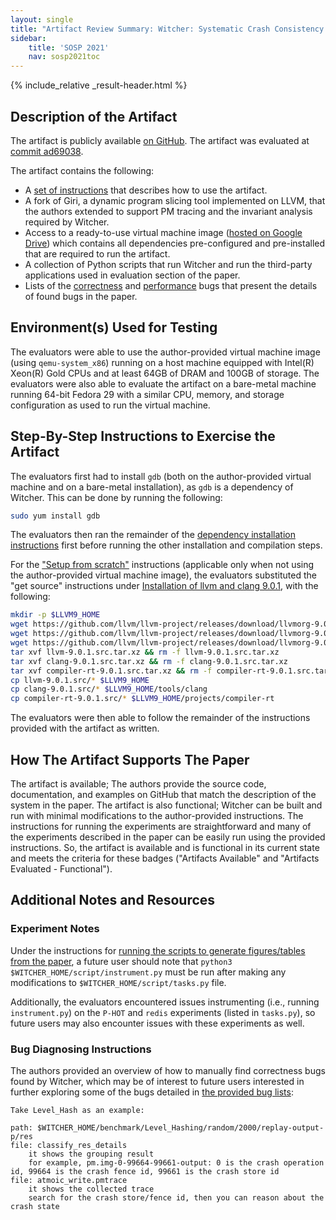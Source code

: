 ```yaml
---
layout: single
title: "Artifact Review Summary: Witcher: Systematic Crash Consistency Testing for Non-Volatile Memory Key-Value Stores"
sidebar:
    title: 'SOSP 2021'
    nav: sosp2021toc
---
```


{% include_relative _result-header.html %}

## Description of the Artifact

The artifact is publicly available [on GitHub](https://github.com/cosmoss-vt/witcher). The artifact
was evaluated at [commit ad69038](https://github.com/cosmoss-vt/witcher/tree/ad69038cdcd4ac20f1bde38ebf7e6d9fd6999b36).

The artifact contains the following:

- A [set of instructions](https://github.com/cosmoss-vt/witcher/blob/sosp21-ae/README.md) that describes how to use the artifact.
- A fork of Giri, a dynamic program slicing tool implemented on LLVM, that the authors extended to support PM
tracing and the invariant analysis required by Witcher.
- Access to a ready-to-use virtual machine image ([hosted on Google Drive](https://github.com/cosmoss-vt/witcher#download-the-vm-image-in-google-drive)) which contains all dependencies pre-configured and pre-installed that are required to run the artifact.
- A collection of Python scripts that run Witcher and run the third-party applications used in evaluation section of the paper.
- Lists of the [correctness](https://github.com/cosmoss-vt/witcher/blob/sosp21-ae/bugs/sosp21-correctness-bugs.md) and [performance](https://github.com/cosmoss-vt/witcher/blob/sosp21-ae/bugs/sosp21-performance-bugs.md) bugs that present the details of found bugs in the paper.

## Environment(s) Used for Testing

The evaluators were able to use the author-provided virtual machine image (using `qemu-system_x86`) running
on a host machine equipped with Intel(R) Xeon(R) Gold CPUs and at least 64GB of DRAM and 100GB of storage.
The evaluators were also able to evaluate the artifact on a bare-metal machine running 64-bit Fedora 29 with a
similar CPU, memory, and storage configuration as used to run the virtual machine.

## Step-By-Step Instructions to Exercise the Artifact

The evaluators first had to install `gdb` (both on the author-provided virtual machine and on a bare-metal installation), as `gdb` is a dependency of Witcher. This can be done by running the following:

```sh
sudo yum install gdb
```

The evaluators then ran the remainder of the [dependency installation instructions](https://github.com/cosmoss-vt/witcher#dependencies) first before running the other installation and compilation steps.

For the ["Setup from scratch"](https://github.com/cosmoss-vt/witcher#setup-from-scratch) instructions (applicable only when not using the author-provided virtual machine image), the evaluators substituted the "get source" instructions under [Installation of llvm and clang 9.0.1](https://github.com/cosmoss-vt/witcher#installation-of-llvm-and-clang-901), with the following:

```sh
mkdir -p $LLVM9_HOME
wget https://github.com/llvm/llvm-project/releases/download/llvmorg-9.0.1/llvm-9.0.1.src.tar.xz
wget https://github.com/llvm/llvm-project/releases/download/llvmorg-9.0.1/clang-9.0.1.src.tar.xz
wget https://github.com/llvm/llvm-project/releases/download/llvmorg-9.0.1/compiler-rt-9.0.1.src.tar.xz
tar xvf llvm-9.0.1.src.tar.xz && rm -f llvm-9.0.1.src.tar.xz
tar xvf clang-9.0.1.src.tar.xz && rm -f clang-9.0.1.src.tar.xz
tar xvf compiler-rt-9.0.1.src.tar.xz && rm -f compiler-rt-9.0.1.src.tar.xz
cp llvm-9.0.1.src/* $LLVM9_HOME
cp clang-9.0.1.src/* $LLVM9_HOME/tools/clang
cp compiler-rt-9.0.1.src/* $LLVM9_HOME/projects/compiler-rt
```

The evaluators were then able to follow the remainder of the instructions provided with the artifact as written.

## How The Artifact Supports The Paper

The artifact is available; The authors provide the source code, documentation, and examples on GitHub that match the description of the system in the paper. The artifact is also functional; Witcher can be built and run with minimal modifications to the author-provided instructions. The instructions for running the experiments are straightforward and many of the experiments described in the paper can be easily run using the provided instructions. So, the artifact is available and is functional in its current state and meets the criteria for these badges ("Artifacts Available" and "Artifacts Evaluated - Functional").

## Additional Notes and Resources

### Experiment Notes

Under the instructions for [running the scripts to generate figures/tables from the paper](https://github.com/cosmoss-vt/witcher#play-1), a future user should note that `python3 $WITCHER_HOME/script/instrument.py` must be run after making any modifications to `$WITCHER_HOME/script/tasks.py` file.

Additionally, the evaluators encountered issues instrumenting (i.e., running `instrument.py`) on the `P-HOT` and `redis` experiments (listed in `tasks.py`), so future users may also encounter issues with these experiments as well.

### Bug Diagnosing Instructions

The authors provided an overview of how to manually find correctness bugs found by Witcher, which may be of interest to future users interested in further exploring some of the bugs detailed in [the provided bug lists](https://github.com/cosmoss-vt/witcher/blob/sosp21-ae/bugs/sosp21-correctness-bugs.md):

    Take Level_Hash as an example:

    path: $WITCHER_HOME/benchmark/Level_Hashing/random/2000/replay-output-p/res
    file: classify_res_details
        it shows the grouping result
        for example, pm.img-0-99664-99661-output: 0 is the crash operation id, 99664 is the crash fence id, 99661 is the crash store id
    file: atmoic_write.pmtrace
        it shows the collected trace
        search for the crash store/fence id, then you can reason about the crash state
